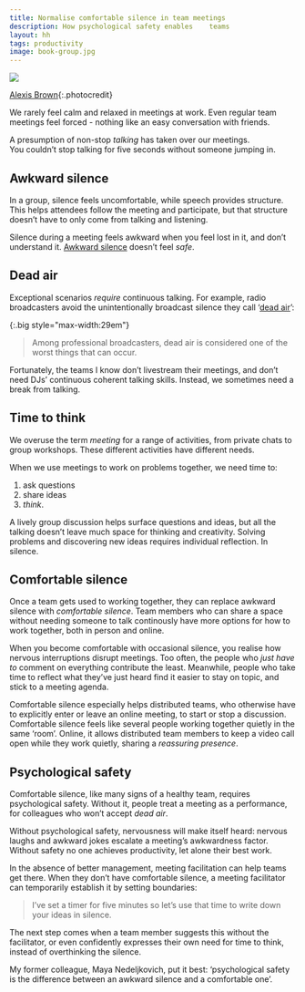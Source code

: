 ```yaml
---
title: Normalise comfortable silence in team meetings
description: How psychological safety enables    teams
layout: hh
tags: productivity
image: book-group.jpg
---
```


![](book-group.jpg)

[Alexis Brown](https://unsplash.com/photos/omeaHbEFlN4){:.photocredit}

We rarely feel calm and relaxed in meetings at work.
Even regular team meetings feel forced -
nothing like an easy conversation with friends.

A presumption of non-stop _talking_ has taken over our meetings.	
You couldn’t stop talking for five seconds without someone jumping in.

## Awkward silence

In a group, silence feels uncomfortable, while speech provides structure.
This helps attendees follow the meeting and participate,
but that structure doesn’t have to only come from talking and listening.

Silence during a meeting feels awkward when you feel lost in it, and don’t understand it.
[Awkward silence](https://en.wikipedia.org/wiki/Awkward_silence) doesn’t feel _safe_.

## Dead air

Exceptional scenarios _require_ continuous talking.
For example, radio broadcasters avoid the unintentionally broadcast silence
they call ‘[dead air](https://en.wikipedia.org/wiki/Dead_air)’:

{:.big style="max-width:29em"}
> Among professional broadcasters, dead air is considered one of the worst things that can occur.

Fortunately, the teams I know don’t livestream their meetings,
and don’t need DJs’ continuous coherent talking skills.
Instead, we sometimes need a break from talking.

## Time to think

We overuse the term _meeting_ for a range of activities,
from private chats to group workshops.
These different activities have different needs.

When we use meetings to work on problems together, we need time to:

1. ask questions
2. share ideas
3. _think_.

A lively group discussion helps surface questions and ideas,
but all the talking doesn’t leave much space for thinking and creativity.
Solving problems and discovering new ideas requires individual reflection.
In silence.

## Comfortable silence

Once a team gets used to working together,
they can replace awkward silence with _comfortable silence_.
Team members who can share a space without needing someone to talk continously
have more options for how to work together, both in person and online.

When you become comfortable with occasional silence,
you realise how nervous interruptions disrupt meetings.
Too often, the people who _just have to_ comment on everything contribute the least.
Meanwhile, people who take time to reflect what they’ve just heard find it easier to stay on topic,
and stick to a meeting agenda.

Comfortable silence especially helps distributed teams, 
who otherwise have to explicitly enter or leave an online meeting,
to start or stop a discussion.
Comfortable silence feels like several people working together quietly in the same ‘room’.
Online, it allows distributed team members to keep a video call open while they work quietly,
sharing a _reassuring presence_.

## Psychological safety

Comfortable silence, like many signs of a healthy team, requires psychological safety.
Without it, people treat a meeting as a performance, for colleagues who won’t accept _dead air_.

Without psychological safety, nervousness will make itself heard:
nervous laughs and awkward jokes escalate a meeting’s awkwardness factor.	
Without safety no one achieves productivity, let alone their best work.

In the absence of better management, meeting facilitation can help teams get there.
When they don’t have comfortable silence,
a meeting facilitator can temporarily establish it by setting boundaries:

> I’ve set a timer for five minutes so let’s use that time to write down your ideas in silence.

The next step comes when a team member suggests this without the facilitator, 
or even confidently expresses their own need for time to think, instead of overthinking the silence.

My former colleague, Maya Nedeljkovich, put it best: ‘psychological safety is the difference between an awkward silence and a comfortable one’.
